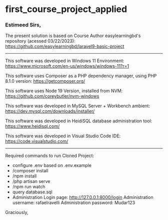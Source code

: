 # first_course_project_applied

### Estimeed Sirs,

The present solution is based on Course Author easylearningbd's repository (acessed 03/22/2023):
https://github.com/easylearningbd/laravel9-basic-project

------------

This software was developed in Windows 11 Environment:
https://www.microsoft.com/en-us/windows/windows-11?r=1

This software uses Composer as a PHP dependency manager, using PHP 8.1.0 version:
https://getcomposer.org/

This software uses Node 19 Version, installed from NVM:
https://github.com/coreybutler/nvm-windows

This software was developed in MySQL Server + Workbench ambient:
https://dev.mysql.com/downloads/installer/

This software was developed in HeidiSQL database administration tool:
https://www.heidisql.com/

This software was developed in Visual Studio Code IDE:
https://code.visualstudio.com/

------------

Required commands to run Cloned Project:

- configure .env based on .env.example
- /composer install
- /npm install
- /php artisan serve
- /npm run watch
- query database.sql
- Administration 
	Login page: http://127.0.0.1:8000/login
	Administration username: rafaelravelli
	Administration password: Mudar123

Graciously,
